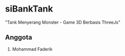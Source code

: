 # siBankTank

"Tank Menyerang Monster - Game 3D Berbasis ThreeJs"

## Anggota

1.  Mohammad Faderik
